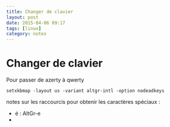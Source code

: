 ```yaml
---
title: Changer de clavier
layout: post
date: 2015-04-06 09:17
tags: [linux]
category: notes
---
```


# Changer de clavier

Pour passer de azerty à qwerty

    setxkbmap -layout us -variant altgr-intl -option nodeadkeys

notes sur les raccourcis pour obtenir les caractères spéciaux :

- é : AltGr-e
-

